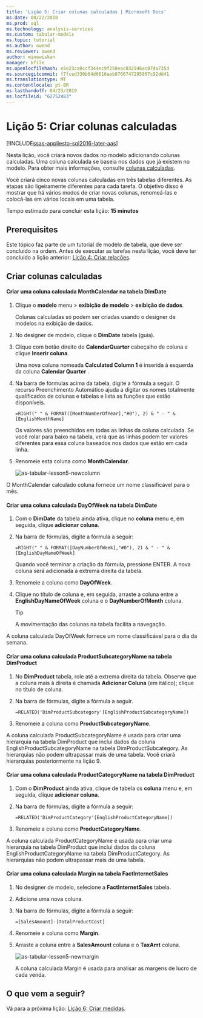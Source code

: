 ```yaml
---
title: 'Lição 5: Criar colunas calculadas | Microsoft Docs'
ms.date: 08/22/2018
ms.prod: sql
ms.technology: analysis-services
ms.custom: tabular-models
ms.topic: tutorial
ms.author: owend
ms.reviewer: owend
author: minewiskan
manager: kfile
ms.openlocfilehash: e5e23ca8ccf344ec9f250eac032946ac074a735d
ms.sourcegitcommit: f7fced330b64d6616aeb8766747295807c92dd41
ms.translationtype: MT
ms.contentlocale: pt-BR
ms.lasthandoff: 04/23/2019
ms.locfileid: "62752483"
---
```

# <a name="lesson-5-create-calculated-columns"></a>Lição 5: Criar colunas calculadas
[!INCLUDE[ssas-appliesto-sql2016-later-aas](../includes/ssas-appliesto-sql2016-later-aas.md)]

Nesta lição, você criará novos dados no modelo adicionando colunas calculadas. Uma coluna calculada se baseia nos dados que já existem no modelo. Para obter mais informações, consulte [colunas calculadas](../analysis-services/tabular-models/ssas-calculated-columns.md).  
  
Você criará cinco novas colunas calculadas em três tabelas diferentes. As etapas são ligeiramente diferentes para cada tarefa. O objetivo disso é mostrar que há vários modos de criar novas colunas, renomeá-las e colocá-las em vários locais em uma tabela.  
  
Tempo estimado para concluir esta lição: **15 minutos**  
  
## <a name="prerequisites"></a>Prerequisites  
Este tópico faz parte de um tutorial de modelo de tabela, que deve ser concluído na ordem. Antes de executar as tarefas nesta lição, você deve ter concluído a lição anterior: [Lição 4: Criar relações](../analysis-services/lesson-4-create-relationships.md). 
  
## <a name="create-calculated-columns"></a>Criar colunas calculadas  
  
#### <a name="create-a-monthcalendar-calculated-column-in-the-dimdate-table"></a>Criar uma coluna calculada MonthCalendar na tabela DimDate  
  
1.  Clique o **modelo** menu > **exibição de modelo** > **exibição de dados**.  
  
    Colunas calculadas só podem ser criadas usando o designer de modelos na exibição de dados.  
  
2.  No designer de modelo, clique o **DimDate** tabela (guia).  
  
3.  Clique com botão direito do **CalendarQuarter** cabeçalho de coluna e clique **Inserir coluna**.  
  
    Uma nova coluna nomeada **Calculated Column 1** é inserida à esquerda da coluna **Calendar Quarter** .  
  
4.  Na barra de fórmulas acima da tabela, digite a fórmula a seguir. O recurso Preenchimento Automático ajuda a digitar os nomes totalmente qualificados de colunas e tabelas e lista as funções que estão disponíveis.  
  
    ```  
    =RIGHT(" " & FORMAT([MonthNumberOfYear],"#0"), 2) & " - " & [EnglishMonthName]  
    ``` 
  
    Os valores são preenchidos em todas as linhas da coluna calculada. Se você rolar para baixo na tabela, verá que as linhas podem ter valores diferentes para essa coluna baseados nos dados que estão em cada linha.    
  
5.  Renomeie esta coluna como **MonthCalendar**. 

    ![as-tabular-lesson5-newcolumn](../analysis-services/media/as-tabular-lesson5-newcolumn.png) 
  
O MonthCalendar calculado coluna fornece um nome classificável para o mês.  
  
#### <a name="create-a-dayofweek-calculated-column-in-the-dimdate-table"></a>Criar uma coluna calculada DayOfWeek na tabela DimDate  
  
1.  Com o **DimDate** da tabela ainda ativa, clique no **coluna** menu e, em seguida, clique **adicionar coluna**.  
  
2.  Na barra de fórmulas, digite a fórmula a seguir:  
    
    ```
    =RIGHT(" " & FORMAT([DayNumberOfWeek],"#0"), 2) & " - " & [EnglishDayNameOfWeek]  
    ```
    
    Quando você terminar a criação da fórmula, pressione ENTER. A nova coluna será adicionada à extrema direita da tabela.  
  
3.  Renomeie a coluna como **DayOfWeek**.  
  
4.  Clique no título de coluna e, em seguida, arraste a coluna entre a **EnglishDayNameOfWeek** coluna e o **DayNumberOfMonth** coluna.  
  
    > [!TIP]  
    > A movimentação das colunas na tabela facilita a navegação.  
  
A coluna calculada DayOfWeek fornece um nome classificável para o dia da semana.  
  
#### <a name="create-a-productsubcategoryname-calculated-column-in-the-dimproduct-table"></a>Criar uma coluna calculada ProductSubcategoryName na tabela DimProduct  
  
  
1.  No **DimProduct** tabela, role até a extrema direita da tabela. Observe que a coluna mais à direita é chamada **Adicionar Coluna** (em itálico); clique no título de coluna.  
  
2.  Na barra de fórmulas, digite a fórmula a seguir.  
    
    ```
    =RELATED('DimProductSubcategory'[EnglishProductSubcategoryName])  
    ```
  
3.  Renomeie a coluna como **ProductSubcategoryName**.  
  
A coluna calculada ProductSubcategoryName é usada para criar uma hierarquia na tabela DimProduct que inclui dados da coluna EnglishProductSubcategoryName na tabela DimProductSubcategory. As hierarquias não podem ultrapassar mais de uma tabela. Você criará hierarquias posteriormente na lição 9.  
  
#### <a name="create-a-productcategoryname-calculated-column-in-the-dimproduct-table"></a>Criar uma coluna calculada ProductCategoryName na tabela DimProduct  
  
1.  Com o **DimProduct** ainda ativa, clique de tabela os **coluna** menu e, em seguida, clique **adicionar coluna**.  
  
2.  Na barra de fórmulas, digite a fórmula a seguir:  
  
    ```
    =RELATED('DimProductCategory'[EnglishProductCategoryName]) 
    ```
    
3.  Renomeie a coluna como **ProductCategoryName**.  
  
A coluna calculada ProductCategoryName é usada para criar uma hierarquia na tabela DimProduct que inclui dados da coluna EnglishProductCategoryName na tabela DimProductCategory. As hierarquias não podem ultrapassar mais de uma tabela.  
  
#### <a name="create-a-margin-calculated-column-in-the-factinternetsales-table"></a>Criar uma coluna calculada Margin na tabela FactInternetSales  
  
1.  No designer de modelo, selecione a **FactInternetSales** tabela.  
  
2.  Adicione uma nova coluna.  
  
3.  Na barra de fórmulas, digite a fórmula a seguir:  
  
    ```
    =[SalesAmount]-[TotalProductCost]
    ``` 

4.  Renomeie a coluna como **Margin**.  
  
5.  Arraste a coluna entre a **SalesAmount** coluna e o **TaxAmt** coluna. 
 
      ![as-tabular-lesson5-newmargin](../analysis-services/media/as-tabular-lesson5-newmargin.png)
      
    A coluna calculada Margin é usada para analisar as margens de lucro de cada venda.  
  
## <a name="whats-next"></a>O que vem a seguir?
Vá para a próxima lição: [Lição 6: Criar medidas](../analysis-services/lesson-6-create-measures.md).
  
  
  
